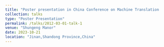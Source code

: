 ```yaml
---
title: "Poster presentation in China Conference on Machine Translation 2023"
collection: talks
type: "Poster Presentation"
permalink: /talks/2012-03-01-talk-1
venue: "Shungeng Manor"
date: 2023-10-21
location: "Jinan,Shandong Province,China"
---
```




